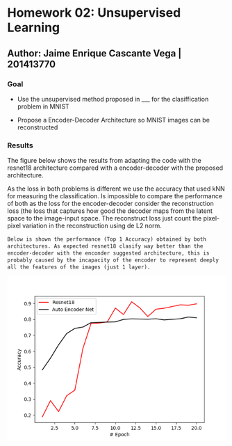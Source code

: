 # Homework 02: Unsupervised Learning

## Author: Jaime Enrique Cascante Vega | 201413770

### Goal

- Use the unsupervised method proposed in ___ for the clasiffication problem in MNIST

- Propose a Encoder-Decoder Architecture so MNIST images can be reconstructed

### Results
  The figure below shows the results from adapting the code with the resnet18 architecture compared with a encoder-decoder  with the proposed architecture.

  
  As the loss in both problems is different we use the accuracy that used kNN for measuring the classification. Is impossible to compare the performance of both as the loss for the encoder-decoder consider the reconstruction loss (the loss that captures how good the decoder maps from the latent space to the image-input space. The reconstruct loss just count the pixel-pixel variation in the reconstruction using de L2 norm.
  
    Below is shown the performance (Top 1 Accuracy) obtained by both architectures. As expected resnet18 clasify way better than the encoder-decoder with the enconder suggested architecture, this is probably caused by the incapacity of the encoder to represent deeply all the features of the images (just 1 layer). 
  
![Top 1 Accuracy](./figures/performance.png)  

  

